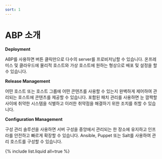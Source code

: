 ```yaml
---
sort: 1
---
```


# ABP 소개

**Deployment**

ABP를 사용하면 버튼 클릭만으로 다수의 server를 프로비저닝할 수 있습니다. 온프레미스 및 클라우드에 물리적 호스트와 가상 호스트에 원하는 형상으로 배포 및 설정을 할 수 있습니다.

**Release Management**

어떤 호스트 또는 호스트 그룹에 어떤 콘텐츠를 사용할 수 있는지 완벽하게 제어하여 관리되는 호스트에 콘텐츠를 제공할 수 있습니다. 포함된 패치 관리를 사용하면 눈 깜짝할 사이에 취약한 시스템을 식별하고 이러한 취약점을 해결하기 위한 조치를 취할 수 있습니다.

**Configuration Management**

구성 관리 솔루션을 사용하면 서버 구성을 중앙에서 관리되는 한 장소에 유지하고 인프라를 안전하고 빠르게 확장할 수 있습니다. Ansible, Puppet 또는 Salt를 사용하여 관리 호스트를 구성할 수 있습니다.

{% include list.liquid all=true %}
